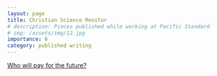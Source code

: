```yaml
---
layout: page
title: Christian Science Monitor
# description: Pieces published while working at Pacific Standard
# img: /assets/img/12.jpg
importance: 6
category: published writing
---
```


[Who will pay for the future?](https://web.archive.org/web/20190816030632/https://www.csmonitor.com/Technology/Breakthroughs-Voices/2016/0226/Who-will-pay-for-the-future)